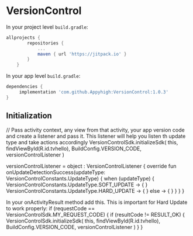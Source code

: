 # VersionControl

In your project level  `build.gradle`:

```groovy
allprojects {
		repositories {
			...
			maven { url 'https://jitpack.io' }
		}
	}
```

In your app level `build.gradle`:

```groovy
dependencies {
	 implementation 'com.github.Appyhigh:VersionControl:1.0.3'
}
```
## Initialization

// Pass activity context, any view from that activity, your app version code and create a listener and pass it. This listener will help you listen th update type and take actions accordingly
VersionControlSdk.initializeSdk(
    this,
    findViewById(R.id.tvhello),
    BuildConfig.VERSION_CODE,
    versionControlListener
)

versionControlListener = object : VersionControlListener {
    override fun onUpdateDetectionSuccess(updateType: VersionControlConstants.UpdateType) {
        when (updateType) {
            VersionControlConstants.UpdateType.SOFT_UPDATE -> {
            }
            VersionControlConstants.UpdateType.HARD_UPDATE -> {
            }
            else -> {
            }
        }
    }
}

In your onActivityResult method add this. This is important for Hard Update to work properly:
if (requestCode == VersionControlSdk.MY_REQUEST_CODE) {
    if (resultCode != RESULT_OK) {
        VersionControlSdk.initializeSdk(
            this,
            findViewById(R.id.tvhello),
            BuildConfig.VERSION_CODE,
            versionControlListener
        )
    }
}


